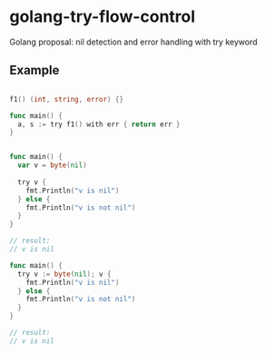 # golang-try-flow-control
Golang proposal: nil detection and error handling with try keyword

## Example

```go

f1() (int, string, error) {}

func main() {
  a, s := try f1() with err { return err }
}

```

```go

func main() {
  var v = byte(nil)
  
  try v {
    fmt.Println("v is nil")
  } else {
    fmt.Println("v is not nil")
  }
}

// result:
// v is nil
```

```go
func main() {
  try v := byte(nil); v {
    fmt.Println("v is nil")
  } else {
    fmt.Println("v is not nil")
  }
}

// result:
// v is nil
```
